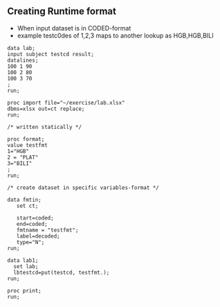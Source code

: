 ## Creating Runtime format
* When input dataset is in CODED-format
* example testc0des of 1,2,3 maps to another lookup as HGB,HGB,BILI

```sas
data lab;
input subject testcd result;
datalines;
100 1 90
100 2 80
100 3 70
;
run;

proc import file="~/exercise/lab.xlsx"
dbms=xlsx out=ct replace;
run;

/* written statically */

proc format;
value testfmt
1="HGB"
2 = "PLAT"
3="BILI"
;
run;

/* create dataset in specific variables-format */

data fmtin;
   set ct;
   
   start=coded;
   end=coded;
   fmtname = "testfmt";
   label=decoded;
   type="N";
run;

data lab1;
  set lab;
  lbtestcd=put(testcd, testfmt.);
run;

proc print;
run;

```
